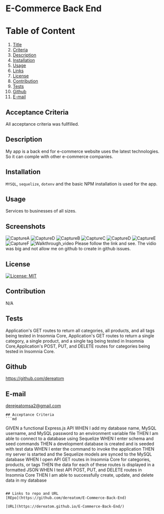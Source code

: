 # E-Commerce Back End
  
  # Table of Content
  1. [Title](#Title)
  2. [Criteria](#Criteria)
  3. [Description](#Description)
  4. [Installation](#Installation)
  5. [Usage](#Usage)
  6. [Links](#Links)
  7. [License](#License)
  8. [Contribution](#Contribution)
  9. [Tests](#Tests)
  10. [Github](#Github)
  11. [E-mail](#Email)  
  
  ## Acceptance Criteria
  All acceptance criteria was fullfilled.
  
  ## Description
  My app is a back end for e-commerce website uses the latest technologies. So it can comple with other e-commerce companies.
  
  ## Installation
  `MYSQL`, `sequelize`, `dotenv` and the basic NPM installation is used for the app.
  
  ## Usage
  Services to businesses of all sizes.

  ## Screenshots
![CaptureA](https://user-images.githubusercontent.com/77940481/119742113-147a7780-be55-11eb-8954-669902cfcec8.JPG)
![CaptureD](https://user-images.githubusercontent.com/77940481/119742105-0f1d2d00-be55-11eb-9781-e4dc18f02e59.JPG)
![CaptureB](https://user-images.githubusercontent.com/77940481/119741691-3aebe300-be54-11eb-96bb-7e098904bfdb.JPG)
![CaptureC](https://user-images.githubusercontent.com/77940481/119741670-2f98b780-be54-11eb-9b9f-58b21bfa8b82.JPG)
![CaptureD](https://user-images.githubusercontent.com/77940481/119745611-80141300-be5c-11eb-8f4c-b0dec27e8dd7.JPG)
![CaptureE](https://user-images.githubusercontent.com/77940481/119745629-86a28a80-be5c-11eb-8443-407e0015fa7b.JPG)
![CaptureF](https://user-images.githubusercontent.com/77940481/119745635-899d7b00-be5c-11eb-8d3a-d3c96fb7d4f0.JPG)
![Walkthrough_video](https://drive.google.com/file/d/1tcExX2jYlH5eF7kgt25jVJ6_U46VSS5d/view?usp=sharing)
Please follow the link and see. The vidio was big and not allow me on github to create in github issues.


  ## License
  [![License: MIT](https://img.shields.io/badge/License-MIT-yellow.svg)](https://opensource.org/licenses/MIT)
  
  ## Contribution
  N/A
  
  ## Tests
  Application's GET routes to return all categories, all products, and all tags being tested in Insomnia Core, Application's GET routes to return a single category, a single product, and a single tag being tested in Insomnia Core,Application's POST, PUT, and DELETE routes for categories being tested in Insomnia Core.
  
  ## Github
  https://github.com/dereatom
  
  ## E-mail
  derejeatomsa2@gmail.com

    ## Acceptance Criteria
    ```md
GIVEN a functional Express.js API
WHEN I add my database name, MySQL username, and MySQL password to an environment variable file
THEN I am able to connect to a database using Sequelize
WHEN I enter schema and seed commands
THEN a development database is created and is seeded with test data
WHEN I enter the command to invoke the application
THEN my server is started and the Sequelize models are synced to the MySQL database
WHEN I open API GET routes in Insomnia Core for categories, products, or tags
THEN the data for each of these routes is displayed in a formatted JSON
WHEN I test API POST, PUT, and DELETE routes in Insomnia Core
THEN I am able to successfully create, update, and delete data in my database
```

## Links to repo and URL
[REpo](https://github.com/dereatom/E-Commerce-Back-End)

[URL](https://dereatom.github.io/E-Commerce-Back-End/)
